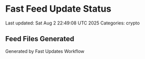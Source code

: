 # Fast Feed Update Status
Last updated: Sat Aug  2 22:49:08 UTC 2025
Categories: crypto

## Feed Files Generated

Generated by Fast Updates Workflow
